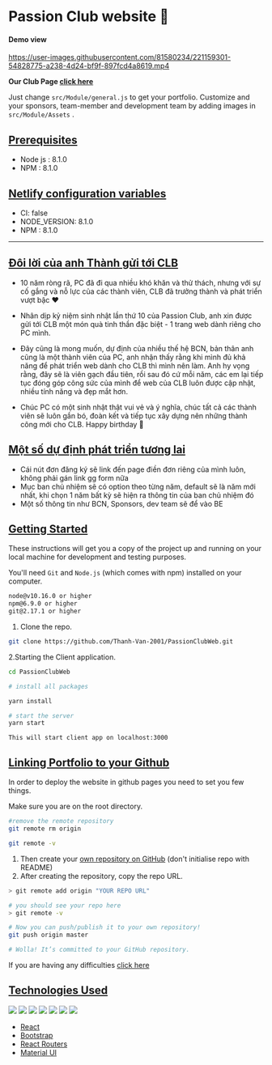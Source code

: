# Passion Club website 🎸

#### Demo view

https://user-images.githubusercontent.com/81580234/221159301-54828775-a238-4d24-bf9f-897fcd4a8619.mp4

**Our Club Page [click here](https://www.facebook.com/PCuet)**

Just change `src/Module/general.js` to get your portfolio. Customize and your sponsors, team-member and development team by adding images in `src/Module/Assets` . 

## [Prerequisites]()

- Node js : 8.1.0
- NPM : 8.1.0

## [Netlify configuration variables](https://docs.netlify.com/configure-builds/environment-variables/)

- CI: false
- NODE_VERSION: 8.1.0
- NPM : 8.1.0


---

## [Đôi lời của anh Thành gửi tới CLB]()
* 10 năm ròng rã, PC đã đi qua nhiều khó khăn và thử thách, nhưng với sự cố gắng và nỗ lực của các thành viên, CLB đã trưởng thành và phát triển vượt bậc ❤️

* Nhân dịp kỷ niệm sinh nhật lần thứ 10 của Passion Club, anh xin được gửi tới CLB một món quà tinh thần đặc biệt - 1 trang web dành riêng cho PC mình.

* Đây cũng là mong muốn, dự định của nhiều thế hệ BCN, bản thân anh cũng là một thành viên của PC, anh nhận thấy rằng khi mình đủ khả năng để phát triển web dành cho CLB thì mình nên làm. Anh hy vọng rằng, đây sẽ là viên gạch đầu tiên, rồi sau đó cứ mỗi năm, các em lại tiếp tục đóng góp công sức của mình để web của CLB luôn được cập nhật, nhiều tính năng và đẹp mắt hơn.

* Chúc PC có một sinh nhật thật vui vẻ và ý nghĩa, chúc tất cả các thành viên sẽ luôn gắn bó, đoàn kết và tiếp tục xây dựng nên những thành công mới cho CLB. Happy birthday 🎂


## [Một số dự định phát triển tương lai]()
* Cái nút đơn đăng ký sẽ link đến page điền đơn riêng của mình luôn, không phải gán link gg form nữa
* Mục ban chủ nhiệm sẽ có option theo từng năm, default sẽ là năm mới nhất, khi chọn 1 năm bất kỳ sẽ hiện ra thông tin của ban chủ nhiệm đó
* Một số thông tin như BCN, Sponsors, dev team sẽ để vào BE

## [Getting Started]()

These instructions will get you a copy of the project up and running on your local machine for development and testing purposes.

You'll need `Git` and `Node.js` (which comes with npm) installed on your computer.

```bash
node@v10.16.0 or higher
npm@6.9.0 or higher
git@2.17.1 or higher

```

1. Clone the repo.

```bash
git clone https://github.com/Thanh-Van-2001/PassionClubWeb.git
```

2.Starting the Client application.

```bash
cd PassionClubWeb

# install all packages

yarn install

# start the server
yarn start
```

`This will start client app on localhost:3000`

## [Linking Portfolio to your Github]()

In order to deploy the website in github pages you need to set you few things.

Make sure you are on the root directory.

```bash
#remove the remote repository
git remote rm origin

git remote -v
```

1. Then create your [own repository on GitHub]() (don't initialise repo with README)
2. After creating the repository, copy the repo URL.

```bash
> git remote add origin "YOUR REPO URL"

# you should see your repo here
> git remote -v

# Now you can push/publish it to your own repository!
git push origin master

# Wolla! It’s committed to your GitHub repository.
```

If you are having any difficulties [click here](https://dev.to/dance2die/push-git-cloned-repository-to-your-own-on-github-1ili)



## [Technologies Used]()

<p>

<img src ="https://img.shields.io/badge/HTML5-E34F26?style=for-the-badge&logo=html5&logoColor=white"/>

<img src ="https://img.shields.io/badge/CSS3-1572B6?style=for-the-badge&logo=css3&logoColor=white"/>

<img src="https://img.shields.io/badge/JavaScript-F7DF1E?style=for-the-badge&logo=javascript&logoColor=black"/>

<img src ="https://img.shields.io/badge/Sass-CC6699?style=for-the-badge&logo=sass&logoColor=white"/>

<img src="https://img.shields.io/badge/React-20232A?style=for-the-badge&logo=react&logoColor=61DAFB"/>

<img src="https://img.shields.io/badge/React_Router-CA4245?style=for-the-badge&logo=react-router&logoColor=white"/>

<img src="https://img.shields.io/badge/Material--UI-0081CB?style=for-the-badge&logo=material-ui&logoColor=white"/>

</p>

- [React]()
- [Bootstrap]()
- [React Routers]()
- [Material UI]()


</table>
